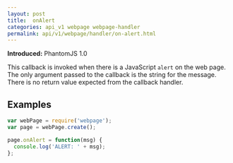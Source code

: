 ```yaml
---
layout: post
title:  onAlert
categories: api_v1 webpage webpage-handler
permalink: api/v1/webpage/handler/on-alert.html
---
```


**Introduced:** PhantomJS 1.0

This callback is invoked when there is a JavaScript `alert` on the web page. The only argument passed to the callback is the string for the message. There is no return value expected from the callback handler.

## Examples

```javascript
var webPage = require('webpage');
var page = webPage.create();

page.onAlert = function(msg) {
  console.log('ALERT: ' + msg);
};
```








